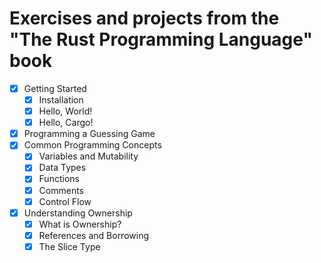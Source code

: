 Exercises and projects from the "The Rust Programming Language" book
====================================================================

- [x] Getting Started
  - [x] Installation
  - [x] Hello, World!
  - [x] Hello, Cargo!
- [x] Programming a Guessing Game
- [x] Common Programming Concepts
  - [x] Variables and Mutability
  - [x] Data Types
  - [x] Functions
  - [x] Comments
  - [x] Control Flow
- [x] Understanding Ownership
  - [x] What is Ownership?
  - [x] References and Borrowing
  - [x] The Slice Type
